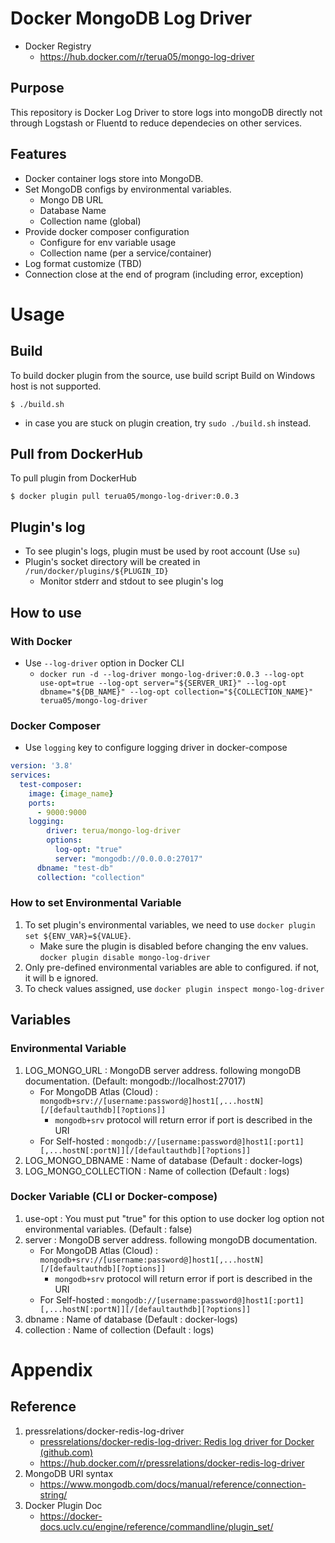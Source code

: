 # Docker MongoDB Log Driver

* Docker Registry
  * https://hub.docker.com/r/terua05/mongo-log-driver

## Purpose

This repository is Docker Log Driver to store logs into mongoDB directly not through Logstash or Fluentd to reduce dependecies on other services.

## Features

- Docker container logs store into MongoDB.
- Set MongoDB configs by environmental variables.
  - Mongo DB URL
  - Database Name
  - Collection name (global)
- Provide docker composer configuration
  - Configure for env variable usage
  - Collection name (per a service/container)
- Log format customize (TBD)
- Connection close at the end of program (including error, exception)

# Usage

## Build

To build docker plugin from the source, use build script
Build on Windows host is not supported.

`$ ./build.sh`

* in case you are stuck on plugin creation, try `sudo ./build.sh` instead.

## Pull from DockerHub

To pull plugin from DockerHub

`$ docker plugin pull terua05/mongo-log-driver:0.0.3`

## Plugin's log

- To see plugin's logs, plugin must be used by root account (Use `su`)
- Plugin's socket directory will be created in `/run/docker/plugins/${PLUGIN_ID}`
  - Monitor stderr and stdout to see plugin's log

## How to use

### With Docker

- Use `--log-driver` option in Docker CLI
  - `docker run -d --log-driver mongo-log-driver:0.0.3 --log-opt use-opt=true --log-opt server="${SERVER_URI}" --log-opt dbname="${DB_NAME}" --log-opt collection="${COLLECTION_NAME}" terua05/mongo-log-driver `

### Docker Composer

- Use  `logging` key to configure logging driver in docker-compose

```yaml
version: '3.8'
services:
  test-composer:
    image: {image_name}
    ports:
      - 9000:9000
    logging:
        driver: terua/mongo-log-driver
        options:
          log-opt: "true"
          server: "mongodb://0.0.0.0:27017"
	  dbname: "test-db"
	  collection: "collection"
```

### How to set Environmental Variable

1. To set plugin's environmental variables, we need to use `docker plugin set ${ENV_VAR}=${VALUE}`.
   * Make sure the plugin is disabled before changing the env values.
     `docker plugin disable mongo-log-driver`
2. Only pre-defined environmental variables are able to configured. if not, it will b e ignored.
3. To check values assigned, use `docker plugin inspect mongo-log-driver`

## Variables

### Environmental Variable

1. LOG_MONGO_URL : MongoDB server address. following mongoDB documentation. (Default: mongodb://localhost:27017)
   - For MongoDB Atlas (Cloud) : `mongodb+srv://[username:password@]host1[,...hostN][/[defaultauthdb][?options]]`
     - `mongodb+srv` protocol will return error if port is described in the URI
   - For Self-hosted : `mongodb://[username:password@]host1[:port1][,...hostN[:portN]][/[defaultauthdb][?options]]`
2. LOG_MONGO_DBNAME : Name of database (Default : docker-logs)
3. LOG_MONGO_COLLECTION : Name of collection (Default : logs)

### Docker Variable (CLI or Docker-compose)

1. use-opt : You must put "true" for this option to use docker log option not environmental variables. (Default : false)
2. server : MongoDB server address. following mongoDB documentation.
   - For MongoDB Atlas (Cloud) : `mongodb+srv://[username:password@]host1[,...hostN][/[defaultauthdb][?options]]`
     - `mongodb+srv` protocol will return error if port is described in the URI
   - For Self-hosted : `mongodb://[username:password@]host1[:port1][,...hostN[:portN]][/[defaultauthdb][?options]]`
3. dbname : Name of database (Default : docker-logs)
4. collection : Name of collection (Default : logs)

# Appendix

## Reference

1. pressrelations/docker-redis-log-driver
   * [pressrelations/docker-redis-log-driver: Redis log driver for Docker (github.com)](https://github.com/pressrelations/docker-redis-log-driver)
   * https://hub.docker.com/r/pressrelations/docker-redis-log-driver
2. MongoDB URI syntax
   * https://www.mongodb.com/docs/manual/reference/connection-string/
3. Docker Plugin Doc
   * https://docker-docs.uclv.cu/engine/reference/commandline/plugin_set/
